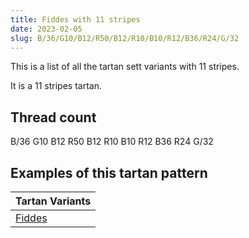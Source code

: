 ```yaml
---
title: Fiddes with 11 stripes
date: 2023-02-05
slug: B/36/G10/B12/R50/B12/R10/B10/R12/B36/R24/G/32
---
```

This is a list of all the tartan sett variants with 11 stripes.

It is a 11 stripes tartan.


## Thread count
B/36 G10 B12 R50 B12 R10 B10 R12 B36 R24 G/32

## Examples of this tartan pattern

| Tartan Variants |
|---------------|
| [Fiddes](/variants/b/36/g10/b12/r50/b12/r10/b10/r12/b36/r24/g/32-b304080-g008000-rc00000)||
